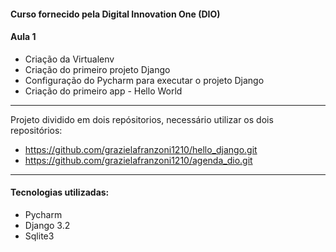 #### Curso fornecido pela Digital Innovation One (DIO)

#### Aula 1

- Criação da Virtualenv
- Criação do primeiro projeto Django
- Configuração do Pycharm para executar o projeto Django
- Criação do primeiro app - Hello World


---------------------------------------------------------------------
Projeto dividido em dois repósitorios, necessário utilizar os dois repositórios:

- https://github.com/grazielafranzoni1210/hello_django.git
- https://github.com/grazielafranzoni1210/agenda_dio.git
---------------------------------------------------------------------
#### Tecnologias utilizadas:

- Pycharm
- Django 3.2
- Sqlite3
